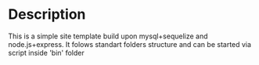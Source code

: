 # Description
This is a simple site template build upon mysql+sequelize and node.js+express.
It folows standart folders structure and can be started via script inside 'bin' folder
